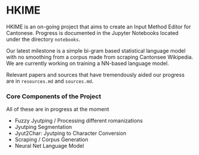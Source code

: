 # HKIME

HKIME is an on-going project that aims to create an Input Method Editor for Cantonese.
Progress is documented in the Jupyter Notebooks located under the directory `notebooks`.

Our latest milestone is a simple bi-gram based statistical language model with
no smoothing from a corpus made from scraping Cantonsee Wikipedia. We are currently
working on training a NN-based language model.

Relevant papers and sources that have tremendously aided our progress are in
`resources.md` and `sources.md`.

### Core Components of the Project
All of these are in progress at the moment
- Fuzzy Jyutping / Processing different romanizations
- Jyutping Segmentation
- Jyut2Char: Jyutping to Character Conversion
- Scraping / Corpus Generation
- Neural Net Language Model
